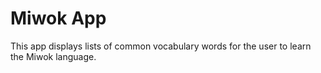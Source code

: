 Miwok App
===================================
This app displays lists of common vocabulary words for the user to learn the Miwok language.

